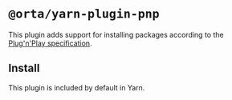 # `@orta/yarn-plugin-pnp`

This plugin adds support for installing packages according to the [Plug'n'Play specification](https://yarnpkg.com/features/pnp).

## Install

This plugin is included by default in Yarn.
